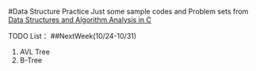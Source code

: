 #Data Structure Practice
Just some sample codes and Problem sets from [Data Structures and Algorithm Analysis in C](http://book.douban.com/subject/1139426/)  

TODO List：
##NextWeek(10/24-10/31)
 1. AVL Tree  
 2. B-Tree
 